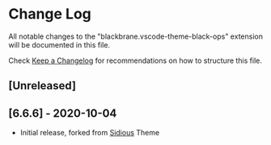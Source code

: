 # Change Log

All notable changes to the "blackbrane.vscode-theme-black-ops" extension will be documented in this file.

Check [Keep a Changelog](http://keepachangelog.com/) for recommendations on how to structure this file.

## [Unreleased]

## [6.6.6] - 2020-10-04

- Initial release, forked from [Sidious] Theme

[Sidious]: https://github.com/sidiousvic/sidious-vscode-theme/
